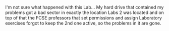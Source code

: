 I'm not sure what happened with this Lab... My hard drive that contained my problems got a bad sector in exactly the location Labs 2 was located and on top of that the FCSE professors that set permissions and assign Laboratory exercises forgot to keep the 2nd one active, so the problems in it are gone.